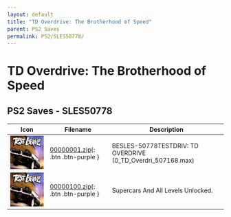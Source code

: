 ```yaml
---
layout: default
title: "TD Overdrive: The Brotherhood of Speed"
parent: PS2 Saves
permalink: PS2/SLES50778/
---
```

# TD Overdrive: The Brotherhood of Speed

## PS2 Saves - SLES50778

| Icon | Filename | Description |
|------|----------|-------------|
| ![TD Overdrive: The Brotherhood of Speed](icon0.png) | [00000001.zip](00000001.zip){: .btn .btn-purple } | BESLES-50778TESTDRIV: TD OVERDRIVE (0_TD_Overdri_507168.max) |
| ![TD Overdrive: The Brotherhood of Speed](icon0.png) | [00000100.zip](00000100.zip){: .btn .btn-purple } | Supercars And All Levels Unlocked. |
